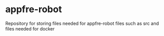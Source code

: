 # appfre-robot
Repository for storing files needed for appfre-robot files such as src and files needed for docker
